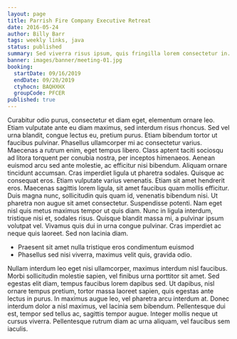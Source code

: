 ```yaml
---
layout: page
title: Parrish Fire Company Executive Retreat
date: 2016-05-24
author: Billy Barr
tags: weekly links, java
status: published
summary: Sed viverra risus ipsum, quis fringilla lorem consectetur in.
banner: images/banner/meeting-01.jpg
booking:
  startDate: 09/16/2019
  endDate: 09/20/2019
  ctyhocn: BAQHXHX
  groupCode: PFCER
published: true
---
```

Curabitur odio purus, consectetur et diam eget, elementum ornare leo. Etiam vulputate ante eu diam maximus, sed interdum risus rhoncus. Sed vel urna blandit, congue lectus eu, pretium purus. Etiam bibendum tortor ut faucibus pulvinar. Phasellus ullamcorper mi ac consectetur varius. Maecenas a rutrum enim, eget tempus libero. Class aptent taciti sociosqu ad litora torquent per conubia nostra, per inceptos himenaeos. Aenean euismod arcu sed ante molestie, ac efficitur nisi bibendum. Aliquam ornare tincidunt accumsan. Cras imperdiet ligula ut pharetra sodales. Quisque ac consequat eros. Etiam vulputate varius venenatis. Etiam sit amet hendrerit eros. Maecenas sagittis lorem ligula, sit amet faucibus quam mollis efficitur.
Duis magna nunc, sollicitudin quis quam id, venenatis bibendum nisi. Ut pharetra non augue sit amet consectetur. Suspendisse potenti. Nam eget nisl quis metus maximus tempor ut quis diam. Nunc in ligula interdum, tristique nisi et, sodales risus. Quisque blandit massa mi, a pulvinar ipsum volutpat vel. Vivamus quis dui in urna congue pulvinar. Cras imperdiet ac neque quis laoreet. Sed non lacinia diam.

* Praesent sit amet nulla tristique eros condimentum euismod
* Phasellus sed nisi viverra, maximus velit quis, gravida odio.

Nullam interdum leo eget nisi ullamcorper, maximus interdum nisl faucibus. Morbi sollicitudin molestie sapien, vel finibus urna porttitor sit amet. Sed egestas elit diam, tempus faucibus lorem dapibus sed. Ut dapibus, nisl ornare tempus pretium, tortor massa laoreet sapien, quis egestas ante lectus in purus. In maximus augue leo, vel pharetra arcu interdum at. Donec interdum dolor a nisl maximus, vel lacinia sem bibendum. Pellentesque dui est, tempor sed tellus ac, sagittis tempor augue. Integer mollis neque ut cursus viverra. Pellentesque rutrum diam ac urna aliquam, vel faucibus sem iaculis.
